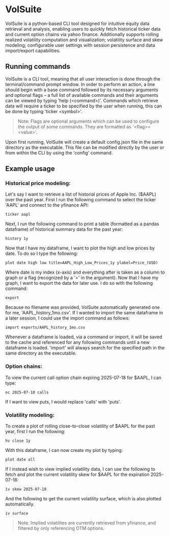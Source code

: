 # VolSuite

VolSuite is a python-based CLI tool designed for intuitive equity data retrieval and analysis, enabling users to quickly fetch historical ticker data and current option chains via yahoo finance. Additionally supports rolling realized volatility computation and visualization; volatility surface and skew modeling; configurable user settings with session persistence and data import/export capabilities.

## Running commands

VolSuite is a CLI tool, meaning that all user interaction is done through the terminal/command prompt window. In order to perform an action, a line should begin with a base command followed by its necessary arguments and optional flags – a full list of available commands and their arguments can be viewed by typing 'help (\<command\>)'. Commands which retrieve data will require a ticker to be specified by the user when running, this can be done by typing 'ticker \<symbol\>'.

> Note: Flags are optional arguments which can be used to configure the output of some commands. They are formatted as '\<flag\>=\<value\>'.

Upon first running, VolSuite will create a default config.json file in the same directory as the executable. This file can be modified directly by the user or from within the CLI by using the 'config' command.

## Example usage

### Historical price modeling:

Let's say I want to retrieve a list of historial prices of Apple Inc. ($AAPL) over the past year. First I run the following command to select the ticker 'AAPL' and connect to the yfinance API:

```
ticker aapl
```

Next, I run the following command to print a table (formatted as a pandas dataframe) of historical summary data for the past year:

```
history 1y
```

Now that I have my dataframe, I want to plot the high and low prices by date. To do so I type the following:

```
plot date high low title=AAPL_High_Low_Prices_1y ylabel=Price_(USD)
```

Where date is my index (x-axis) and everything after is taken as a column to graph or a flag (recognized by a '=' in the argument). Now that I have my graph, I want to export the data for later use. I do so with the following command:

```
export
```

Because no filename was provided, VolSuite automatically generated one for me, 'AAPL_history_1mo.csv'. If I wanted to import the same dataframe in a later session, I could use the import command as follows:

```
import exports/AAPL_history_1mo.csv
```

Whenever a dataframe is loaded, via a command or import, it will be saved to the cache and referenced for any following commands until a new dataframe is loaded. 'import' will always search for the specified path in the same directory as the executable.

### Option chains:

To view the current call option chain expiring 2025-07-18 for $AAPL, I can type:

```
oc 2025-07-18 calls
```

If I want to view puts, I would replace 'calls' with 'puts'.

### Volatility modeling:

To create a plot of rolling close-to-close volatility of $AAPL for the past year, first I run the following:

```
hv close 1y
```

With this dataframe, I can now create my plot by typing:

```
plot date all
```

If I instead wish to view implied volatility data, I can use the following to fetch and plot the current volatility skew for $AAPL for the expiration 2025-07-18:

```
iv skew 2025-07-18
```

And the following to get the current volatility surface, which is also plotted automatically.

```
iv surface
```

> Note: Implied volatilites are currently retrieved from yfinance, and filtered by only referencing OTM options.
